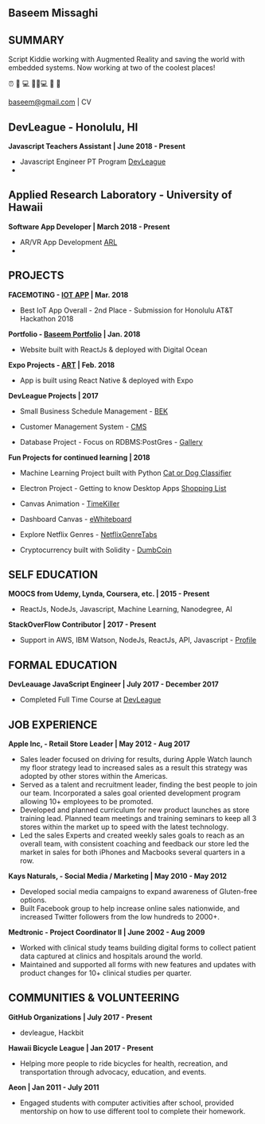 ## Baseem Missaghi

## SUMMARY

Script Kiddie working with Augmented Reality and saving the world with embedded systems. Now working at two of the coolest places!

⏰ 🚴 💻 👨‍🏫💻 🚴 🔁

baseem@gmail.com | CV

## DevLeague - Honolulu, HI

<b>Javascript Teachers Assistant | June 2018 -  Present</b>

* Javascript Engineer PT Program [DevLeague](https://www.devleague.com/)
* <img src="https://img.shields.io/badge/TA-Javascript-blue.svg" alt=""> <img src="https://img.shields.io/badge/TA-NodeJS-brightgreen.svg" alt=""> <img src="https://img.shields.io/badge/TA-PostGreSQL-yellow.svg" alt="">

## Applied Research Laboratory - University of Hawaii

<b>Software App Developer | March 2018 -  Present</b>

* AR/VR App Development [ARL](http://www.hawaii.edu/arl/)
* <img src="https://img.shields.io/badge/VIROREACT--lightgrey.svg" alt=""> <img src="https://img.shields.io/badge/ARKIT--blue.svg" alt=""> <img src="https://img.shields.io/badge/ARCORE--green.svg" alt=""> <img src="https://img.shields.io/badge/UNITY--red.svg" alt=""> <img src="https://img.shields.io/badge/MAGICLEAP--ff69b4.svg" alt="">


## PROJECTS

<b> FACEMOTING - [IOT APP](https://github.com/ba5eem/atthackathon) | Mar. 2018</b>

* Best IoT App Overall - 2nd Place - Submission for Honolulu AT&T Hackathon 2018

<b> Portfolio - [Baseem Portfolio](http://baseem.me/) | Jan. 2018</b>

* Website built with ReactJs & deployed with Digital Ocean

<b> Expo Projects - [ART](https://expo.io/@baseem) | Feb. 2018</b>

* App is built using React Native & deployed with Expo

<b> DevLeague Projects | 2017</b>

* Small Business Schedule Management - [BEK](https://github.com/ba5eem/bek)

* Customer Management System - [CMS](https://github.com/ba5eem/consume-more-stuff)

* Database Project - Focus on RDBMS:PostGres - [Gallery](https://github.com/ba5eem/express-gallery)

<b> Fun Projects for continued learning | 2018</b>

* Machine Learning Project built with Python [Cat or Dog Classifier](https://github.com/ba5eem/catordog)

* Electron Project - Getting to know Desktop Apps [Shopping List](https://github.com/ba5eem/Electron-Projects)


* Canvas Animation - [TimeKiller](https://ba5eem.github.io/canvasCircleAnimation/)

* Dashboard Canvas - [eWhiteboard](https://dashboardcanvas.herokuapp.com/)

* Explore Netflix Genres - [NetflixGenreTabs](https://netflix-genre-tabs.herokuapp.com/)

* Cryptocurrency built with Solidity - [DumbCoin](https://github.com/ba5eem/DumbCoin)



## SELF EDUCATION

<b>MOOCS from Udemy, Lynda, Coursera, etc. | 2015 - Present</b>

* ReactJs, NodeJs, Javascript, Machine Learning, Nanodegree, AI

<b>StackOverFlow Contributor | 2017 - Present</b>

* Support in AWS, IBM Watson, NodeJs, ReactJs, API, Javascript - [Profile](https://stackoverflow.com/users/9297261/baseem)

## FORMAL EDUCATION

<b>DevLeauage JavaScript Engineer | July 2017 -  December 2017</b>

* Completed Full Time Course at [DevLeague](https://www.devleague.com/)


## JOB EXPERIENCE

<b>Apple Inc, - Retail Store Leader | May 2012 - Aug 2017</b>

* Sales leader focused on driving for results, during Apple Watch launch my floor strategy lead to increased sales as a result this strategy was adopted by other stores within the Americas.
* Served as a talent and recruitment leader, finding the best people to join our team. Incorporated a sales goal oriented development program allowing 10+ employees to be promoted.
* Developed and planned curriculum for new product launches as store training lead. Planned team meetings and training seminars to keep all 3 stores within the market up to speed with the latest technology.
* Led the sales Experts and created weekly sales goals to reach as an overall team, with consistent coaching and feedback our store led the market in sales for both iPhones and Macbooks several quarters in a row.

<b>Kays Naturals, - Social Media / Marketing | May 2010 - May 2012</b>

* Developed social media campaigns to expand awareness of Gluten-free options.
* Built Facebook group to help increase online sales nationwide, and increased Twitter followers from the low hundreds to 2000+.

<b>Medtronic - Project Coordinator II | June 2002 - Aug 2009</b>

* Worked with clinical study teams building digital forms to collect patient data captured at clinics and hospitals around the world.
* Maintained and supported all forms with new features and updates with product changes for 10+ clinical studies per quarter.

## COMMUNITIES & VOLUNTEERING

<b>GitHub Organizations | July 2017 - Present</b>

* devleague, Hackbit

<b>Hawaii Bicycle League | Jan 2017 - Present</b>

* Helping more people to ride bicycles for health, recreation, and transportation through advocacy, education, and events.

<b>Aeon | Jan 2011 - July 2011</b>

* Engaged students with computer activities after school, provided mentorship on how to use different tool to complete their homework.

